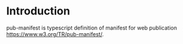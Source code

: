 # Introduction

pub-manifest is typescript definition of manifest for web publication https://www.w3.org/TR/pub-manifest/.
